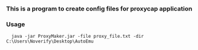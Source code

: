 ### This is a program to create config files for proxycap application

### Usage

```
  java -jar ProxyMaker.jar -file proxy_file.txt -dir C:\Users\Noverify\Desktop\AutoEmu
```
